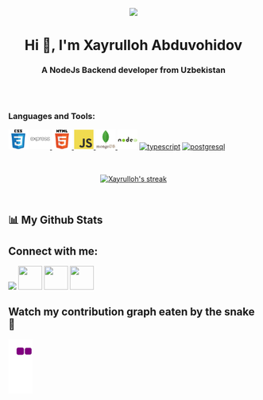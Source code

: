 
<p align="center">
  <img width="45%" height="auto" src="https://user-images.githubusercontent.com/72156168/130989446-dffc4c7e-3b3d-4177-a877-6c90e9d6e292.png" />
  </p>
<h1 align="center">Hi 👋, I'm Xayrulloh Abduvohidov</h1>
<h3 align="center">A NodeJs Backend developer from Uzbekistan</h3>

<br>
<br>

<h3 align="left">Languages and Tools:</h3>
<a href="https://www.w3schools.com/css/" target="_blank"> <img src="https://raw.githubusercontent.com/devicons/devicon/master/icons/css3/css3-original-wordmark.svg" alt="css3" width="40" height="40"/></a> <a href="https://expressjs.com" target="_blank"> <img src="https://raw.githubusercontent.com/devicons/devicon/master/icons/express/express-original-wordmark.svg" alt="express" width="40" height="40"/> </a><a href="https://www.w3.org/html/" target="_blank"> <img src="https://raw.githubusercontent.com/devicons/devicon/master/icons/html5/html5-original-wordmark.svg" alt="html5" width="40" height="40"/> </a> <a href="https://developer.mozilla.org/en-US/docs/Web/JavaScript" target="_blank"> <img src="https://raw.githubusercontent.com/devicons/devicon/master/icons/javascript/javascript-original.svg" alt="javascript" width="40" height="40"/> </a> <a href="https://www.mongodb.com/" target="_blank"> <img src="https://raw.githubusercontent.com/devicons/devicon/master/icons/mongodb/mongodb-original-wordmark.svg" alt="mongodb" width="40" height="40"/> </a> <a href="https://nodejs.org" target="_blank"> <img src="https://raw.githubusercontent.com/devicons/devicon/master/icons/nodejs/nodejs-original-wordmark.svg" alt="nodejs" width="40" height="40"/></a>
<a href="https://www.typescriptlang.org/" target="_blank"> <img src="https://imgs.search.brave.com/uMda81uy25vBspXoZNn11hLeNqAoOo6fBW71HPrsA3k/rs:fit:512:512:1/g:ce/aHR0cHM6Ly9jZG4u/aWNvbnNjb3V0LmNv/bS9pY29uL2ZyZWUv/cG5nLTUxMi90eXBl/c2NyaXB0LTExNzQ5/NjUucG5n" alt="typescript" width="40" height="40"/></a>
<a href="https://www.postgresql.org/" target="_blank"> <img src="https://imgs.search.brave.com/TJjCt1aqIyvIdLLU5F-bmOIiWMQWVJ8iRlvwoW1Tz14/rs:fit:256:256:1/g:ce/aHR0cHM6Ly93d3cu/aWNvbnNkYi5jb20v/aWNvbnMvcHJldmll/dy9pY29uLXNldHMv/d2ViLTItYmx1ZS9w/b3N0Z3Jlc3FsLXh4/bC5wbmc" alt="postgresql" width="40" height="40"/></a>

<br>
<br>
<br>
<p align="center">
    <a href="https://github.com/Xayrulloh/github-readme-streak-stats">
        <img title="🔥 Get streak stats for your profile at git.io/streak-stats" alt="Xayrulloh's streak" src="https://github-readme-streak-stats.herokuapp.com/?user=Xayrulloh&theme=black-ice&hide_border=true&stroke=0000&background=060A0CD0"/>
    </a>
</p>
<br>



## 📊 My Github Stats


## Connect with me:
<p align="left">

<a href = "https://www.linkedin.com/in/xayrulloh-abduvohidov-846b55231/"><img src="https://img.icons8.com/fluent/48/000000/linkedin.png"/></a>
<a href = "https://t.me/Xayrulloh_Abduvohidov"><img src="https://imgs.search.brave.com/RvTZ8qU_Nxbhshf0IJPuYbvweWCCfxU5UqE2O0ZFDrg/rs:fit:1200:1200:1/g:ce/aHR0cHM6Ly9wbmdn/cmlkLmNvbS93cC1j/b250ZW50L3VwbG9h/ZHMvMjAyMS8wNC90/ZWxlZ3JhbS1sb2dv/LWNpcmNsZS0yMDQ4/eDIwNDgucG5n" width="48" height="48"/></a>
<a href = "xayrullohabduvohidov713@gmail.com"><img src="https://imgs.search.brave.com/upPOvPQWfI54Pt2Q2MYmHbkb0WeT2nyuwWjz_4nD2rw/rs:fit:1200:1200:1/g:ce/aHR0cHM6Ly92ZWN0/b3JpZmllZC5jb20v/aW1hZ2UvZ21haWwt/aWNvbi12ZWN0b3It/OC5wbmc" width="48" height="48"/></a>
<a href = "https://leetcode.com/Xayrulloh/"><img src="https://imgs.search.brave.com/rHLyNI-f0Y0glJ9_gHcFXoZU23z079ILeooxhsd7HiU/rs:fit:1024:1024:1/g:ce/aHR0cHM6Ly9jZG4t/MS53ZWJjYXRhbG9n/LmlvL2NhdGFsb2cv/bGVldGNvZGUvbGVl/dGNvZGUtaWNvbi5w/bmc" width="48" height="48"/></a>
</p>

## Watch my contribution graph eaten by the snake🐍
![snake gif](https://github.com/Xayrulloh/Xayrulloh/blob/output/github-contribution-grid-snake.gif)
